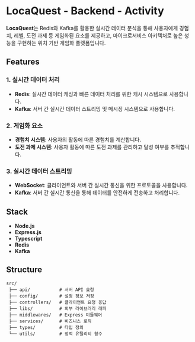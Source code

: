 # LocaQuest - Backend - Activity
**LocaQuest**는 Redis와 Kafka를 활용한 실시간 데이터 분석을 통해 사용자에게 경험치, 레벨, 도전 과제 등 게임화된 요소를 제공하고, 마이크로서비스 아키텍처로 높은 성능을 구현하는 위치 기반 게임화 플랫폼입니다.

## Features
### 1. 실시간 데이터 처리
- **Redis**: 실시간 데이터 캐싱과 빠른 데이터 처리를 위한 캐시 시스템으로 사용합니다.
- **Kafka**: 서버 간 실시간 데이터 스트리밍 및 메시징 시스템으로 사용합니다.

### 2. 게임화 요소
- **경험치 시스템**: 사용자의 활동에 따른 경험치를 계산합니다.
- **도전 과제 시스템**: 사용자 활동에 따른 도전 과제를 관리하고 달성 여부를 추적합니다.

### 3. 실시간 데이터 스트리밍
- **WebSocket**: 클라이언트와 서버 간 실시간 통신을 위한 프로토콜을 사용합니다.
- **Kafka**: 서버 간 실시간 통신을 통해 데이터를 안전하게 전송하고 처리합니다.

## Stack
- **Node.js**
- **Express.js**
- **Typescript**
- **Redis**
- **Kafka**

## Structure
```
src/
 ├── api/           # 서버 API 요청
 ├── config/        # 설정 정보 저장
 ├── controllers/   # 클라이언트 요청 응답
 ├── libs/          # 외부 라이브러리 래퍼
 ├── middlewares/   # Express 미들웨어
 ├── services/      # 비즈니스 로직
 ├── types/         # 타입 정의
 └── utils/         # 정적 유틸리티 함수
```
